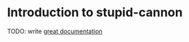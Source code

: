 # Introduction to stupid-cannon

TODO: write [great documentation](http://jacobian.org/writing/great-documentation/what-to-write/)
